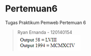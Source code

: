 # Pertemuan6
Tugas Praktikum Pemweb Pertemuan 6
> Ryan Ernanda - 120140154
> <br>![Output](output.png)
